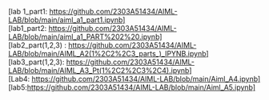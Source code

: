 [lab 1_part1: https://github.com/2303A51434/AIML-LAB/blob/main/aiml_a1_part1.ipynb]        
[lab1_part2: https://github.com/2303A51434/AIML-LAB/blob/main/aiml_a1_PART%202%20.ipynb]                   
[lab2_part(1,2,3) : https://github.com/2303A51434/AIML-LAB/blob/main/AIML_A2(1%2C2%2C3_parts_)_IPYNB.ipynb]         
[lab3_part(1,2,3): https://github.com/2303A51434/AIML-LAB/blob/main/AIML_A3_Pt(1%2C2%2C3%2C4).ipynb]                             
[Lab4: https://github.com/2303A51434/AIML-LAB/blob/main/Aiml_A4.ipynb]
[lab5:https://github.com/2303A51434/AIML-LAB/blob/main/Aiml_A5.ipynb]
